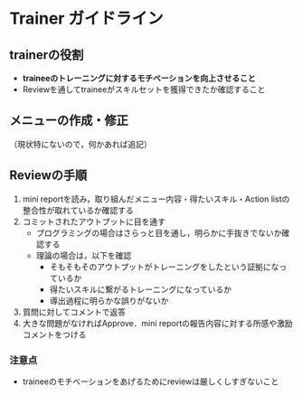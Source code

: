 # Trainer ガイドライン
> 
## trainerの役割
- **traineeのトレーニングに対するモチベーションを向上させること**
- Reviewを通してtraineeがスキルセットを獲得できたか確認すること


## メニューの作成・修正
（現状特にないので，何かあれば追記）

## Reviewの手順
1. mini reportを読み，取り組んだメニュー内容・得たいスキル・Action listの整合性が取れているか確認する
2. コミットされたアウトプットに目を通す
   - プログラミングの場合はさらっと目を通し，明らかに手抜きでないか確認する
   - 理論の場合は，以下を確認
      - そもそもそのアウトプットがトレーニングをしたという証拠になっているか
      - 得たいスキルに繋がるトレーニングになっているか
      - 導出過程に明らかな誤りがないか
3. 質問に対してコメントで返答
4. 大きな問題がなければApprove．mini reportの報告内容に対する所感や激励コメントをつける

### 注意点
- traineeのモチベーションをあげるためにreviewは厳しくしすぎないこと
